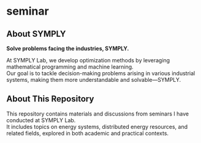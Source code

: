 # seminar

## About SYMPLY

**Solve problems facing the industries, SYMPLY.**  

At SYMPLY Lab, we develop optimization methods by leveraging mathematical programming and machine learning.  
Our goal is to tackle decision-making problems arising in various industrial systems, making them more understandable and solvable—SYMPLY.  

## About This Repository

This repository contains materials and discussions from seminars I have conducted at SYMPLY Lab.  
It includes topics on energy systems, distributed energy resources, and related fields, explored in both academic and practical contexts.  
 